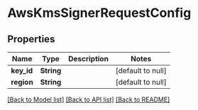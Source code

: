 # AwsKmsSignerRequestConfig
## Properties

| Name | Type | Description | Notes |
|------------ | ------------- | ------------- | -------------|
| **key\_id** | **String** |  | [default to null] |
| **region** | **String** |  | [default to null] |

[[Back to Model list]](../README.md#documentation-for-models) [[Back to API list]](../README.md#documentation-for-api-endpoints) [[Back to README]](../README.md)

